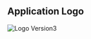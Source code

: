 ## Application Logo

![Logo Version3](https://github.com/user-attachments/assets/e2fb7d7b-6783-46b8-ae5c-f86b6f6e38a2)

